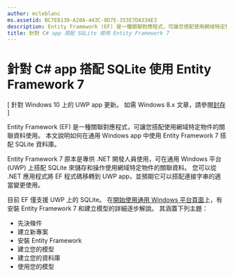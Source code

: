 ```yaml
---
author: mcleblanc
ms.assetid: BC7E8130-A28A-443C-8D7E-353E7DA33AE3
description: Entity Framework (EF) 是一種關聯對應程式，可讓您搭配使用網域特定物件的關聯資料使用。
title: 針對 C# app 搭配 SQLite 使用 Entity Framework 7
---
```


# 針對 C# app 搭配 SQLite 使用 Entity Framework 7

\[ 針對 Windows 10 上的 UWP app 更新。 如需 Windows 8.x 文章，請參閱[封存](http://go.microsoft.com/fwlink/p/?linkid=619132) \]

Entity Framework (EF) 是一種關聯對應程式，可讓您搭配使用網域特定物件的關聯資料使用。 本文說明如何在通用 Windows app 中使用 Entity Framework 7 搭配 SQLite 資料庫。

Entity Framework 7 原本是專供 .NET 開發人員使用，可在通用 Windows 平台 (UWP) 上搭配 SQLite 來儲存和操作使用網域特定物件的關聯資料。 您可以從 .NET 應用程式將 EF 程式碼移轉到 UWP app，並預期它可以搭配連接字串的適當變更使用。

目前 EF 僅支援 UWP 上的 SQLite。 在[開始使用通用 Windows 平台頁面](http://go.microsoft.com/fwlink/p/?LinkId=735013)上，有安裝 Entity Framework 7 和建立模型的詳細逐步解說。 其涵蓋下列主題：

-   先決條件
-   建立新專案
-   安裝 Entity Framework
-   建立您的模型
-   建立您的資料庫
-   使用您的模型



<!--HONumber=May16_HO2-->


